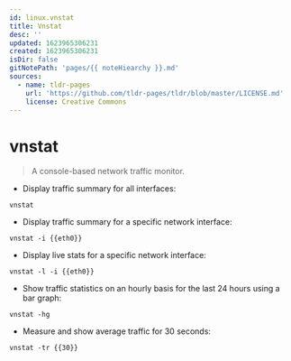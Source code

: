 ```yaml
---
id: linux.vnstat
title: Vnstat
desc: ''
updated: 1623965306231
created: 1623965306231
isDir: false
gitNotePath: 'pages/{{ noteHiearchy }}.md'
sources:
  - name: tldr-pages
    url: 'https://github.com/tldr-pages/tldr/blob/master/LICENSE.md'
    license: Creative Commons
---
```

# vnstat

> A console-based network traffic monitor.

- Display traffic summary for all interfaces:

`vnstat`

- Display traffic summary for a specific network interface:

`vnstat -i {{eth0}}`

- Display live stats for a specific network interface:

`vnstat -l -i {{eth0}}`

- Show traffic statistics on an hourly basis for the last 24 hours using a bar graph:

`vnstat -hg`

- Measure and show average traffic for 30 seconds:

`vnstat -tr {{30}}`

